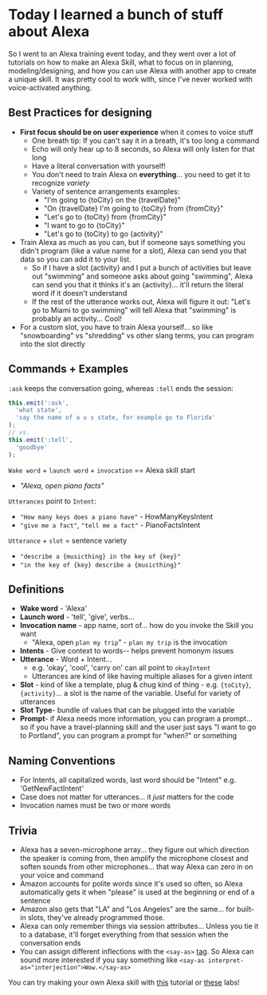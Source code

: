 # Today I learned a bunch of stuff about Alexa
So I went to an Alexa training event today, and they went over a lot of tutorials on how to make an Alexa Skill, what to focus on in planning, modeling/designing, and how you can use Alexa with another app to create a unique skill. It was pretty cool to work with, since I've never worked with voice-activated anything.

## Best Practices for designing
-   **First focus should be on user experience** when it comes to voice stuff
    -   One breath tip: If you can't say it in a breath, it's too long a command
    -   Echo will only hear up to 8 seconds, so Alexa will only listen for that long
    -   Have a literal conversation with yourself!
    -   You don't need to train Alexa on **everything**... you need to get it to recognize _variety_
    -   Variety of sentence arrangements examples:
        -   "I'm going to {toCity} on the {travelDate}"
        -   "On {travelDate} I'm going to {toCity} from {fromCity}"
        -   "Let's go to {toCity} from {fromCity}"
        -   "I want to go to {toCity}"
        -   "Let's go to {toCity} to go {activity}"
-   Train Alexa as much as you can, but if someone says something you didn't program (like a value name for a slot), Alexa can send you that data so you can add it to your list.
    -   So if I have a slot {activity} and I put a bunch of activities but leave out "swimming" and someone asks about going "swimming", Alexa can send you that it thinks it's an {activity}... it'll return the literal word if it doesn't understand
    -   If the rest of the utterance works out, Alexa will figure it out: "Let's go to Miami to go swimming" will tell Alexa that "swimming" is probably an activity... Cool!
-   For a custom slot, you have to train Alexa yourself... so like "snowboarding" vs "shredding" vs other slang terms, you can program into the slot directly

## Commands + Examples
`:ask` keeps the conversation going, whereas `:tell` ends the session:
```js
this.emit(':ask',
  'what state',
  'say the name of a u s state, for example go to Florida'
);
// vs.
this.emit(':tell',
  'goodbye'
);
```
`Wake word` + `launch word` + `invocation` == Alexa skill start
-   _"Alexa, open piano facts"_

`Utterances` point to `Intent`:
-   `"How many keys does a piano have"` - HowManyKeysIntent
-   `"give me a fact"`, `"tell me a fact"` - PianoFactsIntent

`Utterance` + `slot` = sentence variety
-   `"describe a {musicthing} in the key of {key}"`
-   `"in the key of {key} describe a {musicthing}"`

## Definitions
-   **Wake word** - 'Alexa'
-   **Launch word** - 'tell', 'give', verbs...
-   **Invocation name** - app name, sort of... how do you invoke the Skill you want
    -   "Alexa, open `plan my trip`" - `plan my trip` is the invocation
-   **Intents** - Give context to words-- helps prevent homonym issues
-   **Utterance** - Word + Intent...
    -   e.g. 'okay', 'cool', 'carry on' can all point to `okayIntent`
    -   Utterances are kind of like having multiple aliases for a given intent
-   **Slot** - kind of like a template, plug & chug kind of thing - e.g. `{toCity}`, `{activity}`... a slot is the name of the variable. Useful for variety of utterances
-   **Slot Type**- bundle of values that can be plugged into the variable
-   **Prompt**- if Alexa needs more information, you can program a prompt... so if you have a travel-planning skill and the user just says "I want to go to Portland", you can program a prompt for "when?" or something

## Naming Conventions
-   For Intents, all capitalized words, last word should be "Intent" e.g. 'GetNewFactIntent'
-   Case does not matter for utterances... it _just_ matters for the code
-   Invocation names must be two or more words

## Trivia
-   Alexa has a seven-microphone array... they figure out which direction the speaker is coming from, then amplify the microphone closest and soften sounds from other microphones... that way Alexa can zero in on your voice and command
-   Amazon accounts for polite words since it's used so often, so Alexa automatically gets it when "please" is used at the beginning or end of a sentence
-   Amazon also gets that "LA" and "Los Angeles" are the same... for built-in slots, they've already programmed those.
-   Alexa can only remember things via session attributes... Unless you tie it to a database, it'll forget everything from that session when the conversation ends
-   You can assign different inflections with the `<say-as>` [tag](https://developer.amazon.com/public/solutions/alexa/alexa-skills-kit/docs/speech-synthesis-markup-language-ssml-reference#say-as). So Alexa can sound more interested if you say something like `<say-as interpret-as="interjection">Wow.</say-as>`

You can try making your own Alexa skill with [this](https://developer.amazon.com/alexa-skills-kit/tutorials/fact-skill-1) tutorial or [these](https://github.com/alexa/alexa-cookbook/tree/master/labs) labs!
